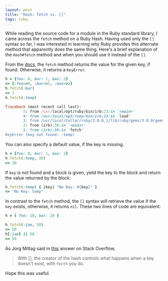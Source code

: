 ```yaml
---
layout: post
title: "Hash: fetch vs. []"
tags: ruby
---
```


While reading the source code for a module in the Ruby standard library, I came across the `fetch` method on a Ruby Hash. Having used only the `[]` syntax so far, I was interested in learning why Ruby provides this alternate method that apparently does the same thing. Here's a brief explanation of the `Hash#fetch` method and when you should use it instead of the `[]`. 

From the [docs](https://ruby-doc.org/core-3.0.1/Hash.html#method-i-fetch), the `fetch` method returns the value for the given key, if found. Otherwise, it returns a `KeyError`. 

```ruby
h = {foo: 0, bar: 1, baz: 2}
=> {:foo=>0, :bar=>1, :baz=>2}
h.fetch(:bar)
=> 1
h.fetch(:temp)

Traceback (most recent call last):
        5: from /usr/local/opt/ruby/bin/irb:23:in `<main>'
        4: from /usr/local/opt/ruby/bin/irb:23:in `load'
        3: from /usr/local/Cellar/ruby/3.0.0_1/lib/ruby/gems/3.0.0/gems/irb-1.3.0/exe/irb:11:in `<top (required)>'
        2: from (irb):38:in `<main>'
        1: from (irb):38:in `fetch'
KeyError (key not found: :temp)
```

You can also specify a default value, if the key is missing. 

```ruby
h = {foo: 0, bar: 1, baz: 2}
h.fetch(:temp, 10)
=> 10
```

If `key` is not found and a block is given, yield the key to the block and return the value returned by the block. 

```ruby
h.fetch(:temp) { |key| "No Key: #{key}" }
=> "No Key: temp"
```

In contrast to the `fetch` method, the `[]` syntax will retrieve the value if the `key` exists, otherwise, it returns `nil`. These two lines of code are equivalent:

```ruby
h = { foo: 10, bar: 20 }

h.fetch(:jam, 50)
=> 50
h[:jam] || 50
=> 50
```

As Jorg Mittag said in [this](https://stackoverflow.com/a/16570069/5192528) answer on Stack Overflow, 

> With [], the creator of the hash controls what happens when a key doesn't exist, with `fecth` you do. 

Hope this was useful. 